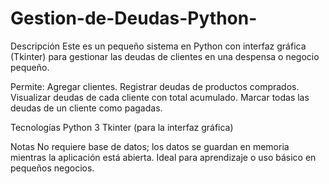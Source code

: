 # Gestion-de-Deudas-Python-
Descripción
Este es un pequeño sistema en Python con interfaz gráfica (Tkinter) para gestionar las deudas de clientes en una despensa o negocio pequeño. 

Permite:
Agregar clientes.
Registrar deudas de productos comprados.
Visualizar deudas de cada cliente con total acumulado.
Marcar todas las deudas de un cliente como pagadas.

Tecnologías
Python 3
Tkinter (para la interfaz gráfica)

Notas
No requiere base de datos; los datos se guardan en memoria mientras la aplicación está abierta.
Ideal para aprendizaje o uso básico en pequeños negocios.
